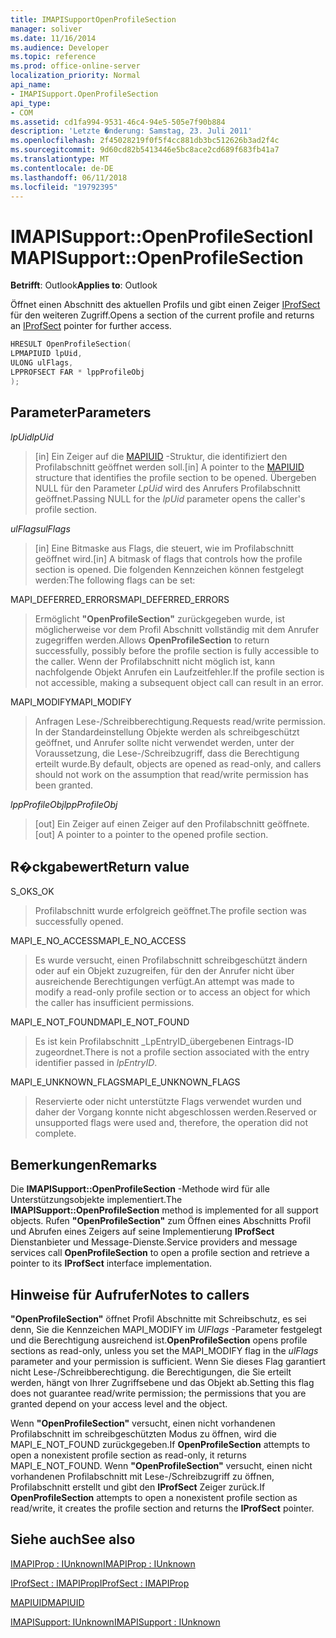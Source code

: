 ```yaml
---
title: IMAPISupportOpenProfileSection
manager: soliver
ms.date: 11/16/2014
ms.audience: Developer
ms.topic: reference
ms.prod: office-online-server
localization_priority: Normal
api_name:
- IMAPISupport.OpenProfileSection
api_type:
- COM
ms.assetid: cd1fa994-9531-46c4-94e5-505e7f90b884
description: 'Letzte �nderung: Samstag, 23. Juli 2011'
ms.openlocfilehash: 2f45028219f0f5f4cc881db3bc512626b3ad2f4c
ms.sourcegitcommit: 9d60cd82b5413446e5bc8ace2cd689f683fb41a7
ms.translationtype: MT
ms.contentlocale: de-DE
ms.lasthandoff: 06/11/2018
ms.locfileid: "19792395"
---
```

# <a name="imapisupportopenprofilesection"></a><span data-ttu-id="0b725-103">IMAPISupport::OpenProfileSection</span><span class="sxs-lookup"><span data-stu-id="0b725-103">IMAPISupport::OpenProfileSection</span></span>

  
  
<span data-ttu-id="0b725-104">**Betrifft**: Outlook</span><span class="sxs-lookup"><span data-stu-id="0b725-104">**Applies to**: Outlook</span></span> 
  
<span data-ttu-id="0b725-105">Öffnet einen Abschnitt des aktuellen Profils und gibt einen Zeiger [IProfSect](iprofsectimapiprop.md) für den weiteren Zugriff.</span><span class="sxs-lookup"><span data-stu-id="0b725-105">Opens a section of the current profile and returns an [IProfSect](iprofsectimapiprop.md) pointer for further access.</span></span> 
  
```cpp
HRESULT OpenProfileSection(
LPMAPIUID lpUid,
ULONG ulFlags,
LPPROFSECT FAR * lppProfileObj
);
```

## <a name="parameters"></a><span data-ttu-id="0b725-106">Parameter</span><span class="sxs-lookup"><span data-stu-id="0b725-106">Parameters</span></span>

 <span data-ttu-id="0b725-107">_lpUid_</span><span class="sxs-lookup"><span data-stu-id="0b725-107">_lpUid_</span></span>
  
> <span data-ttu-id="0b725-108">[in] Ein Zeiger auf die [MAPIUID](mapiuid.md) -Struktur, die identifiziert den Profilabschnitt geöffnet werden soll.</span><span class="sxs-lookup"><span data-stu-id="0b725-108">[in] A pointer to the [MAPIUID](mapiuid.md) structure that identifies the profile section to be opened.</span></span> <span data-ttu-id="0b725-109">Übergeben NULL für den Parameter _LpUid_ wird des Anrufers Profilabschnitt geöffnet.</span><span class="sxs-lookup"><span data-stu-id="0b725-109">Passing NULL for the  _lpUid_ parameter opens the caller's profile section.</span></span> 
    
 <span data-ttu-id="0b725-110">_ulFlags_</span><span class="sxs-lookup"><span data-stu-id="0b725-110">_ulFlags_</span></span>
  
> <span data-ttu-id="0b725-111">[in] Eine Bitmaske aus Flags, die steuert, wie im Profilabschnitt geöffnet wird.</span><span class="sxs-lookup"><span data-stu-id="0b725-111">[in] A bitmask of flags that controls how the profile section is opened.</span></span> <span data-ttu-id="0b725-112">Die folgenden Kennzeichen können festgelegt werden:</span><span class="sxs-lookup"><span data-stu-id="0b725-112">The following flags can be set:</span></span>
    
<span data-ttu-id="0b725-113">MAPI_DEFERRED_ERRORS</span><span class="sxs-lookup"><span data-stu-id="0b725-113">MAPI_DEFERRED_ERRORS</span></span> 
  
> <span data-ttu-id="0b725-114">Ermöglicht **"OpenProfileSection"** zurückgegeben wurde, ist möglicherweise vor dem Profil Abschnitt vollständig mit dem Anrufer zugegriffen werden.</span><span class="sxs-lookup"><span data-stu-id="0b725-114">Allows **OpenProfileSection** to return successfully, possibly before the profile section is fully accessible to the caller.</span></span> <span data-ttu-id="0b725-115">Wenn der Profilabschnitt nicht möglich ist, kann nachfolgende Objekt Anrufen ein Laufzeitfehler.</span><span class="sxs-lookup"><span data-stu-id="0b725-115">If the profile section is not accessible, making a subsequent object call can result in an error.</span></span> 
    
<span data-ttu-id="0b725-116">MAPI_MODIFY</span><span class="sxs-lookup"><span data-stu-id="0b725-116">MAPI_MODIFY</span></span> 
  
> <span data-ttu-id="0b725-117">Anfragen Lese-/Schreibberechtigung.</span><span class="sxs-lookup"><span data-stu-id="0b725-117">Requests read/write permission.</span></span> <span data-ttu-id="0b725-118">In der Standardeinstellung Objekte werden als schreibgeschützt geöffnet, und Anrufer sollte nicht verwendet werden, unter der Voraussetzung, die Lese-/Schreibzugriff, dass die Berechtigung erteilt wurde.</span><span class="sxs-lookup"><span data-stu-id="0b725-118">By default, objects are opened as read-only, and callers should not work on the assumption that read/write permission has been granted.</span></span> 
    
 <span data-ttu-id="0b725-119">_lppProfileObj_</span><span class="sxs-lookup"><span data-stu-id="0b725-119">_lppProfileObj_</span></span>
  
> <span data-ttu-id="0b725-120">[out] Ein Zeiger auf einen Zeiger auf den Profilabschnitt geöffnete.</span><span class="sxs-lookup"><span data-stu-id="0b725-120">[out] A pointer to a pointer to the opened profile section.</span></span>
    
## <a name="return-value"></a><span data-ttu-id="0b725-121">R�ckgabewert</span><span class="sxs-lookup"><span data-stu-id="0b725-121">Return value</span></span>

<span data-ttu-id="0b725-122">S_OK</span><span class="sxs-lookup"><span data-stu-id="0b725-122">S_OK</span></span> 
  
> <span data-ttu-id="0b725-123">Profilabschnitt wurde erfolgreich geöffnet.</span><span class="sxs-lookup"><span data-stu-id="0b725-123">The profile section was successfully opened.</span></span>
    
<span data-ttu-id="0b725-124">MAPI_E_NO_ACCESS</span><span class="sxs-lookup"><span data-stu-id="0b725-124">MAPI_E_NO_ACCESS</span></span> 
  
> <span data-ttu-id="0b725-125">Es wurde versucht, einen Profilabschnitt schreibgeschützt ändern oder auf ein Objekt zuzugreifen, für den der Anrufer nicht über ausreichende Berechtigungen verfügt.</span><span class="sxs-lookup"><span data-stu-id="0b725-125">An attempt was made to modify a read-only profile section or to access an object for which the caller has insufficient permissions.</span></span>
    
<span data-ttu-id="0b725-126">MAPI_E_NOT_FOUND</span><span class="sxs-lookup"><span data-stu-id="0b725-126">MAPI_E_NOT_FOUND</span></span> 
  
> <span data-ttu-id="0b725-127">Es ist kein Profilabschnitt _LpEntryID_übergebenen Eintrags-ID zugeordnet.</span><span class="sxs-lookup"><span data-stu-id="0b725-127">There is not a profile section associated with the entry identifier passed in  _lpEntryID_.</span></span>
    
<span data-ttu-id="0b725-128">MAPI_E_UNKNOWN_FLAGS</span><span class="sxs-lookup"><span data-stu-id="0b725-128">MAPI_E_UNKNOWN_FLAGS</span></span> 
  
> <span data-ttu-id="0b725-129">Reservierte oder nicht unterstützte Flags verwendet wurden und daher der Vorgang konnte nicht abgeschlossen werden.</span><span class="sxs-lookup"><span data-stu-id="0b725-129">Reserved or unsupported flags were used and, therefore, the operation did not complete.</span></span>
    
## <a name="remarks"></a><span data-ttu-id="0b725-130">Bemerkungen</span><span class="sxs-lookup"><span data-stu-id="0b725-130">Remarks</span></span>

<span data-ttu-id="0b725-131">Die **IMAPISupport::OpenProfileSection** -Methode wird für alle Unterstützungsobjekte implementiert.</span><span class="sxs-lookup"><span data-stu-id="0b725-131">The **IMAPISupport::OpenProfileSection** method is implemented for all support objects.</span></span> <span data-ttu-id="0b725-132">Rufen **"OpenProfileSection"** zum Öffnen eines Abschnitts Profil und Abrufen eines Zeigers auf seine Implementierung **IProfSect** Dienstanbieter und Message-Dienste.</span><span class="sxs-lookup"><span data-stu-id="0b725-132">Service providers and message services call **OpenProfileSection** to open a profile section and retrieve a pointer to its **IProfSect** interface implementation.</span></span> 
  
## <a name="notes-to-callers"></a><span data-ttu-id="0b725-133">Hinweise für Aufrufer</span><span class="sxs-lookup"><span data-stu-id="0b725-133">Notes to callers</span></span>

 <span data-ttu-id="0b725-134">**"OpenProfileSection"** öffnet Profil Abschnitte mit Schreibschutz, es sei denn, Sie die Kennzeichen MAPI_MODIFY im _UlFlags_ -Parameter festgelegt und die Berechtigung ausreichend ist.</span><span class="sxs-lookup"><span data-stu-id="0b725-134">**OpenProfileSection** opens profile sections as read-only, unless you set the MAPI_MODIFY flag in the  _ulFlags_ parameter and your permission is sufficient.</span></span> <span data-ttu-id="0b725-135">Wenn Sie dieses Flag garantiert nicht Lese-/Schreibberechtigung. die Berechtigungen, die Sie erteilt werden, hängt von Ihrer Zugriffsebene und das Objekt ab.</span><span class="sxs-lookup"><span data-stu-id="0b725-135">Setting this flag does not guarantee read/write permission; the permissions that you are granted depend on your access level and the object.</span></span> 
  
<span data-ttu-id="0b725-136">Wenn **"OpenProfileSection"** versucht, einen nicht vorhandenen Profilabschnitt im schreibgeschützten Modus zu öffnen, wird die MAPI_E_NOT_FOUND zurückgegeben.</span><span class="sxs-lookup"><span data-stu-id="0b725-136">If **OpenProfileSection** attempts to open a nonexistent profile section as read-only, it returns MAPI_E_NOT_FOUND.</span></span> <span data-ttu-id="0b725-137">Wenn **"OpenProfileSection"** versucht, einen nicht vorhandenen Profilabschnitt mit Lese-/Schreibzugriff zu öffnen, Profilabschnitt erstellt und gibt den **IProfSect** Zeiger zurück.</span><span class="sxs-lookup"><span data-stu-id="0b725-137">If **OpenProfileSection** attempts to open a nonexistent profile section as read/write, it creates the profile section and returns the **IProfSect** pointer.</span></span> 
  
## <a name="see-also"></a><span data-ttu-id="0b725-138">Siehe auch</span><span class="sxs-lookup"><span data-stu-id="0b725-138">See also</span></span>



[<span data-ttu-id="0b725-139">IMAPIProp : IUnknown</span><span class="sxs-lookup"><span data-stu-id="0b725-139">IMAPIProp : IUnknown</span></span>](imapipropiunknown.md)
  
[<span data-ttu-id="0b725-140">IProfSect : IMAPIProp</span><span class="sxs-lookup"><span data-stu-id="0b725-140">IProfSect : IMAPIProp</span></span>](iprofsectimapiprop.md)
  
[<span data-ttu-id="0b725-141">MAPIUID</span><span class="sxs-lookup"><span data-stu-id="0b725-141">MAPIUID</span></span>](mapiuid.md)
  
[<span data-ttu-id="0b725-142">IMAPISupport: IUnknown</span><span class="sxs-lookup"><span data-stu-id="0b725-142">IMAPISupport : IUnknown</span></span>](imapisupportiunknown.md)

